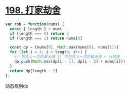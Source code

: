 # [198. 打家劫舍](https://leetcode-cn.com/problems/house-robber/)

```javascript
var rob = function(nums) {
  const { length } = nums
  if (length === 0) return 0
  if (length === 1) return nums[0]

  const dp = [nums[0], Math.max(nums[0], nums[1])]
  for (let i = 2; i < length; i++) {
    // 包含上一次的最大值 || 不包含上一次的最大值 + 当前值
    dp.push(Math.max(dp[i - 1], dp[i - 2] + nums[i]))
  }
  return dp[length - 1]
};
```

动态规划dp